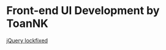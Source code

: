 Front-end UI Development by ToanNK
========
<p><a href="http://www.directlyrics.com/code/lockfixed/">jQuery lockfixed</a></p>
